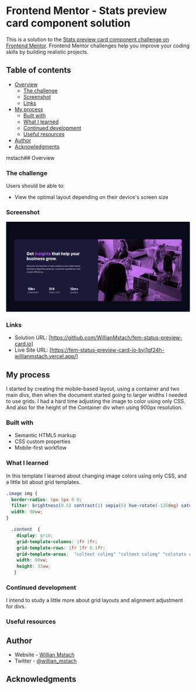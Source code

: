 # Frontend Mentor - Stats preview card component solution

This is a solution to the [Stats preview card component challenge on Frontend Mentor](https://www.frontendmentor.io/challenges/stats-preview-card-component-8JqbgoU62). Frontend Mentor challenges help you improve your coding skills by building realistic projects. 

## Table of contents

- [Overview](#overview)
  - [The challenge](#the-challenge)
  - [Screenshot](#screenshot)
  - [Links](#links)
- [My process](#my-process)
  - [Built with](#built-with)
  - [What I learned](#what-i-learned)
  - [Continued development](#continued-development)
  - [Useful resources](#useful-resources)
- [Author](#author)
- [Acknowledgments](#acknowledgments)

mstach## Overview

### The challenge

Users should be able to:

- View the optimal layout depending on their device's screen size

### Screenshot

![](images/screenshot.png)

### Links

- Solution URL: [https://github.com/WillianMstach/fem-status-preview-card.io]
- Live Site URL: [https://fem-status-preview-card-io-byj1gf24h-willianmstach.vercel.app/]
## My process
I started by creating the mobile-based layout, using a container and two main divs, then when the document started going to larger widths I needed to use grids. I had a hard time adjusting the image to color using only CSS. And also for the height of the Container div when using 900px resolution. 
### Built with

- Semantic HTML5 markup
- CSS custom properties
- Mobile-first workflow
### What I learned

In this template I learned about changing image colors using only CSS, and a little bit about grid templates.

```css
.image img {
  border-radius: 5px 5px 0 0;
  filter: brightness(0.5) contrast(1) sepia(5) hue-rotate(-125deg) saturate(3);
  width: 90vw;
}
```
```css
  .content  {
    display: grid;
    grid-template-columns: 1fr 1fr;
    grid-template-rows: 1fr 1fr 0.1fr;
    grid-template-areas:  "coltext colimg" "coltext colimg" "colstats colimg";
    width: 90vw;
    height: 33vw;
   }
```
### Continued development

I intend to study a little more about grid layouts and alignment adjustment for divs.
### Useful resources
## Author

- Website - [Willian Mstach](https://github.com/WillianMstach)
- Twitter - [@willian_mstach](https://twitter.com/willian_mstach)
## Acknowledgments

